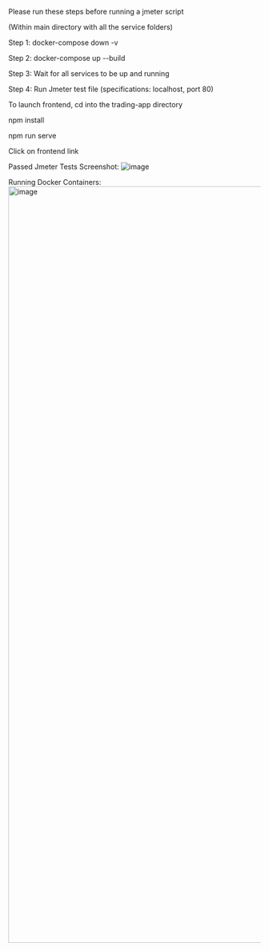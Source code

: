 Please run these steps before running a jmeter script

(Within main directory with all the service folders)

Step 1: docker-compose down -v

Step 2: docker-compose up --build

Step 3: Wait for all services to be up and running

Step 4: Run Jmeter test file (specifications: localhost, port 80)


To launch frontend, cd into the trading-app directory

npm install

npm run serve

Click on frontend link

Passed Jmeter Tests Screenshot:
![image](https://github.com/user-attachments/assets/b6254300-bfe0-41dc-bfc4-2fc263f06633)

Running Docker Containers:
<img width="1512" alt="image" src="https://github.com/user-attachments/assets/b7982143-e7de-42b8-99a9-b535a6d2878a" />



